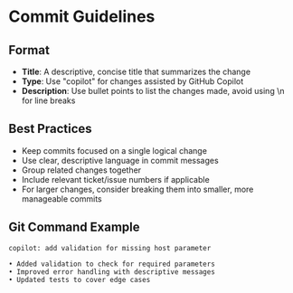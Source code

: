 # Commit Guidelines

## Format
- **Title**: A descriptive, concise title that summarizes the change
- **Type**: Use "copilot" for changes assisted by GitHub Copilot
- **Description**: Use bullet points to list the changes made, avoid using \n for line breaks

## Best Practices
- Keep commits focused on a single logical change
- Use clear, descriptive language in commit messages
- Group related changes together
- Include relevant ticket/issue numbers if applicable
- For larger changes, consider breaking them into smaller, more manageable commits

## Git Command Example
```
copilot: add validation for missing host parameter

• Added validation to check for required parameters
• Improved error handling with descriptive messages
• Updated tests to cover edge cases
```